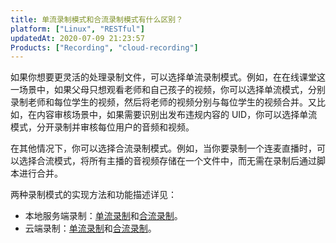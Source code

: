 ```yaml
---
title: 单流录制模式和合流录制模式有什么区别？
platform: ["Linux", "RESTful"]
updatedAt: 2020-07-09 21:23:57
Products: ["Recording", "cloud-recording"]
---
```


如果你想要更灵活的处理录制文件，可以选择单流录制模式。例如，在在线课堂这一场景中，如果父母只想观看老师和自己孩子的视频，你可以选择单流模式，分别录制老师和每位学生的视频，然后将老师的视频分别与每位学生的视频合并。又比如，在内容审核场景中，如果需要识别出发布违规内容的 UID，你可以选择单流模式，分开录制并审核每位用户的音频和视频。

在其他情况下，你可以选择合流录制模式。例如，当你要录制一个连麦直播时，可以选择合流模式，将所有主播的音视频存储在一个文件中，而无需在录制后通过脚本进行合并。

两种录制模式的实现方法和功能描述详见：

- 本地服务端录制：[单流录制](/cn/Recording/recording_individual_mode)和[合流录制](/cn/Recording/recording_composite_mode)。
- 云端录制：[单流录制](/cn/cloud-recording/cloud_recording_individual_mode)和[合流录制](/cn/cloud-recording/cloud_recording_composite_mode)。
